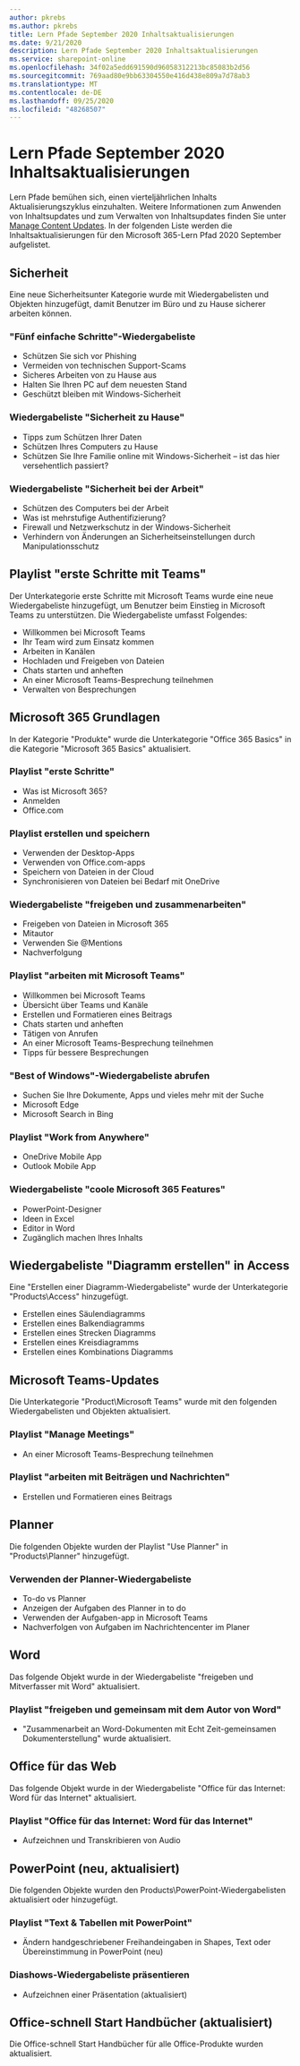 ```yaml
---
author: pkrebs
ms.author: pkrebs
title: Lern Pfade September 2020 Inhaltsaktualisierungen
ms.date: 9/21/2020
description: Lern Pfade September 2020 Inhaltsaktualisierungen
ms.service: sharepoint-online
ms.openlocfilehash: 34f02a5edd691590d96058312213bc85083b2d56
ms.sourcegitcommit: 769aad80e9bb63304550e416d438e809a7d78ab3
ms.translationtype: MT
ms.contentlocale: de-DE
ms.lasthandoff: 09/25/2020
ms.locfileid: "48268507"
---
```

# <a name="learning-pathways-september-2020-content-updates"></a>Lern Pfade September 2020 Inhaltsaktualisierungen
Lern Pfade bemühen sich, einen vierteljährlichen Inhalts Aktualisierungszyklus einzuhalten. Weitere Informationen zum Anwenden von Inhaltsupdates und zum Verwalten von Inhaltsupdates finden Sie unter [Manage Content Updates](custom_contentupdatesmanage.md). In der folgenden Liste werden die Inhaltsaktualisierungen für den Microsoft 365-Lern Pfad 2020 September aufgelistet. 

## <a name="security"></a>Sicherheit
Eine neue Sicherheitsunter Kategorie wurde mit Wiedergabelisten und Objekten hinzugefügt, damit Benutzer im Büro und zu Hause sicherer arbeiten können. 

### <a name="five-simple-steps-playlist"></a>"Fünf einfache Schritte"-Wiedergabeliste
- Schützen Sie sich vor Phishing
- Vermeiden von technischen Support-Scams
- Sicheres Arbeiten von zu Hause aus
- Halten Sie Ihren PC auf dem neuesten Stand
- Geschützt bleiben mit Windows-Sicherheit

### <a name="security-at-home-playlist"></a>Wiedergabeliste "Sicherheit zu Hause"
- Tipps zum Schützen Ihrer Daten
- Schützen Ihres Computers zu Hause
- Schützen Sie Ihre Familie online mit Windows-Sicherheit – ist das hier versehentlich passiert?

### <a name="security-at-work-playlist"></a>Wiedergabeliste "Sicherheit bei der Arbeit"
- Schützen des Computers bei der Arbeit
- Was ist mehrstufige Authentifizierung?
- Firewall und Netzwerkschutz in der Windows-Sicherheit
- Verhindern von Änderungen an Sicherheitseinstellungen durch Manipulationsschutz

## <a name="get-started-with-teams-playlist"></a>Playlist "erste Schritte mit Teams"
Der Unterkategorie erste Schritte mit Microsoft Teams wurde eine neue Wiedergabeliste hinzugefügt, um Benutzer beim Einstieg in Microsoft Teams zu unterstützen. Die Wiedergabeliste umfasst Folgendes:
- Willkommen bei Microsoft Teams  
- Ihr Team wird zum Einsatz kommen
- Arbeiten in Kanälen  
- Hochladen und Freigeben von Dateien 
- Chats starten und anheften  
- An einer Microsoft Teams-Besprechung teilnehmen 
- Verwalten von Besprechungen 
 
## <a name="microsoft-365-basics"></a>Microsoft 365 Grundlagen
In der Kategorie "Produkte" wurde die Unterkategorie "Office 365 Basics" in die Kategorie "Microsoft 365 Basics" aktualisiert. 

### <a name="get-started-playlist"></a>Playlist "erste Schritte"
- Was ist Microsoft 365?
- Anmelden
- Office.com

### <a name="create-and-save-playlist"></a>Playlist erstellen und speichern
- Verwenden der Desktop-Apps
- Verwenden von Office.com-apps
- Speichern von Dateien in der Cloud
- Synchronisieren von Dateien bei Bedarf mit OneDrive

### <a name="share-and-collaborate-playlist"></a>Wiedergabeliste "freigeben und zusammenarbeiten"
- Freigeben von Dateien in Microsoft 365
- Mitautor
- Verwenden Sie @Mentions
- Nachverfolgung

### <a name="work-with-microsoft-teams-playlist"></a>Playlist "arbeiten mit Microsoft Teams"
- Willkommen bei Microsoft Teams
- Übersicht über Teams und Kanäle
- Erstellen und Formatieren eines Beitrags
- Chats starten und anheften
- Tätigen von Anrufen
- An einer Microsoft Teams-Besprechung teilnehmen
- Tipps für bessere Besprechungen

### <a name="get-the-most-out-of-windows-playlist"></a>"Best of Windows"-Wiedergabeliste abrufen
- Suchen Sie Ihre Dokumente, Apps und vieles mehr mit der Suche
- Microsoft Edge
- Microsoft Search in Bing

### <a name="work-from-anywhere-playlist"></a>Playlist "Work from Anywhere"
- OneDrive Mobile App
- Outlook Mobile App

### <a name="cool-microsoft-365-features-playlist"></a>Wiedergabeliste "coole Microsoft 365 Features"
- PowerPoint-Designer
- Ideen in Excel
- Editor in Word
- Zugänglich machen Ihres Inhalts

## <a name="create-a-chart-playlist-in-access"></a>Wiedergabeliste "Diagramm erstellen" in Access
Eine "Erstellen einer Diagramm-Wiedergabeliste" wurde der Unterkategorie "Products\Access" hinzugefügt.  
- Erstellen eines Säulendiagramms
- Erstellen eines Balkendiagramms
- Erstellen eines Strecken Diagramms
- Erstellen eines Kreisdiagramms
- Erstellen eines Kombinations Diagramms

## <a name="teams-updates"></a>Microsoft Teams-Updates
Die Unterkategorie "Product\Microsoft Teams" wurde mit den folgenden Wiedergabelisten und Objekten aktualisiert. 

### <a name="manage-meetings-playlist"></a>Playlist "Manage Meetings"
- An einer Microsoft Teams-Besprechung teilnehmen
### <a name="work-with-posts-and-messages-playlist"></a>Playlist "arbeiten mit Beiträgen und Nachrichten"
- Erstellen und Formatieren eines Beitrags

## <a name="planner"></a>Planner 
Die folgenden Objekte wurden der Playlist "Use Planner" in "Products\Planner" hinzugefügt.
### <a name="use-planner-playlist"></a>Verwenden der Planner-Wiedergabeliste
- To-do vs Planner
- Anzeigen der Aufgaben des Planner in to do
- Verwenden der Aufgaben-app in Microsoft Teams
- Nachverfolgen von Aufgaben im Nachrichtencenter im Planer

## <a name="word"></a>Word
Das folgende Objekt wurde in der Wiedergabeliste "freigeben und Mitverfasser mit Word" aktualisiert.

### <a name="share-and-co-author-with-word-playlist"></a>Playlist "freigeben und gemeinsam mit dem Autor von Word"
- "Zusammenarbeit an Word-Dokumenten mit Echt Zeit-gemeinsamen Dokumenterstellung" wurde aktualisiert. 

## <a name="office-for-the-web"></a>Office für das Web
Das folgende Objekt wurde in der Wiedergabeliste "Office für das Internet: Word für das Internet" aktualisiert.

### <a name="office-for-the-web-word-for-the-web-playlist"></a>Playlist "Office für das Internet: Word für das Internet"
- Aufzeichnen und Transkribieren von Audio

## <a name="powerpoint-new-updated"></a>PowerPoint (neu, aktualisiert)
Die folgenden Objekte wurden den Products\PowerPoint-Wiedergabelisten aktualisiert oder hinzugefügt. 

### <a name="text--tables-with-powerpoint-playlist"></a>Playlist "Text & Tabellen mit PowerPoint"
- Ändern handgeschriebener Freihandeingaben in Shapes, Text oder Übereinstimmung in PowerPoint (neu)

### <a name="present-slideshows-playlist"></a>Diashows-Wiedergabeliste präsentieren
- Aufzeichnen einer Präsentation (aktualisiert)

## <a name="office-quick-start-guides-updated"></a>Office-schnell Start Handbücher (aktualisiert)
Die Office-schnell Start Handbücher für alle Office-Produkte wurden aktualisiert. 




